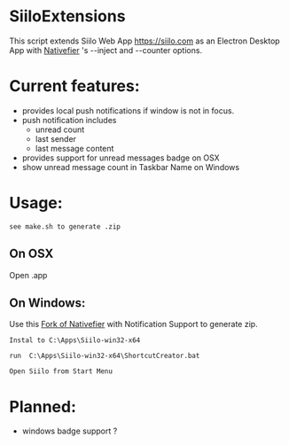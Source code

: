 # SiiloExtensions
This script extends Siilo Web App https://siilo.com as an Electron Desktop App with [Nativefier](https://github.com/jiahaog/nativefier) 's --inject and --counter options.

Current features:
=====

* provides local push notifications if window is not in focus.
* push notification includes 
    * unread count
    * last sender
    * last message content
* provides support for unread messages badge on OSX
* show unread message count in Taskbar Name on Windows

Usage:
=====

`see make.sh to generate .zip`

On OSX
------

Open .app

On Windows:
----------

Use this [Fork of Nativefier](https://github.com/rdcvnh/nativefier) with Notification Support to generate zip.

`Instal to C:\Apps\Siilo-win32-x64`

`run  C:\Apps\Siilo-win32-x64\ShortcutCreator.bat`

`Open Siilo from Start Menu`

Planned:
=====

* windows badge support ?
